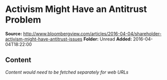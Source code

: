 # Activism Might Have an Antitrust Problem

**Source:** http://www.bloombergview.com/articles/2016-04-04/shareholder-activism-might-have-antitrust-issues
**Folder:** Unread
**Added:** 2016-04-04T18:22:00




## Content
*Content would need to be fetched separately for web URLs*
